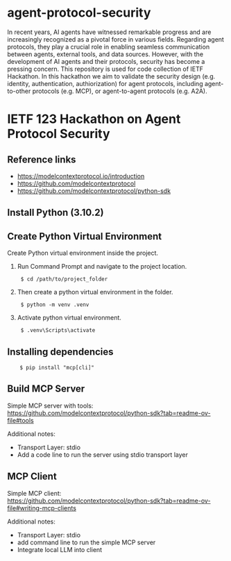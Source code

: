# agent-protocol-security
In recent years, AI agents have witnessed remarkable progress and are increasingly recognized as a pivotal force in various fields. Regarding agent protocols, they play a crucial role in enabling seamless communication between agents, external tools, and data sources. However, with the development of AI agents and their protocols, security has become a pressing concern.
This repository is used for code collection of IETF Hackathon. In this hackathon we aim to validate the security design (e.g. identity, authentication, authiorization) for agent protocols, including agent-to-other protocols (e.g. MCP), or agent-to-agent protocols (e.g. A2A).

# IETF 123 Hackathon on Agent Protocol Security
## Reference links
- https://modelcontextprotocol.io/introduction
- https://github.com/modelcontextprotocol
- https://github.com/modelcontextprotocol/python-sdk

## Install Python (3.10.2)

## Create Python Virtual Environment

Create Python virtual environment inside the project. 
1. Run Command Prompt and navigate to the project location. 

        $ cd /path/to/project_folder

2. Then create a python virtual environment in the folder.

        $ python -m venv .venv

3. Activate python virtual environment.

        $ .venv\Scripts\activate

## Installing dependencies

        $ pip install "mcp[cli]"

## Build MCP Server

Simple MCP server with tools:  
https://github.com/modelcontextprotocol/python-sdk?tab=readme-ov-file#tools

Additional notes:
- Transport Layer: stdio
- Add a code line to run the server using stdio transport layer

## MCP Client

Simple MCP client:  
https://github.com/modelcontextprotocol/python-sdk?tab=readme-ov-file#writing-mcp-clients

Additional notes:
- Transport Layer: stdio
- add command line to run the simple MCP server
- Integrate local LLM into client
